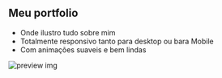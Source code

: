 ## Meu portfolio

- Onde ilustro tudo sobre mim
- Totalmente responsivo tanto para desktop ou bara Mobile
- Com animações suaveis e bem lindas

![preview img](/imagens/previw-de-portfólio%20.jpg)
